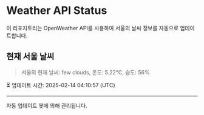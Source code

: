 
# Weather API Status

이 리포지토리는 OpenWeather API를 사용하여 서울의 날씨 정보를 자동으로 업데이트합니다.

## 현재 서울 날씨
> 서울의 현재 날씨: few clouds, 온도: 5.22°C, 습도: 56%

⏳ 업데이트 시간: 2025-02-14 04:10:57 (UTC)

---
자동 업데이트 봇에 의해 관리됩니다.
